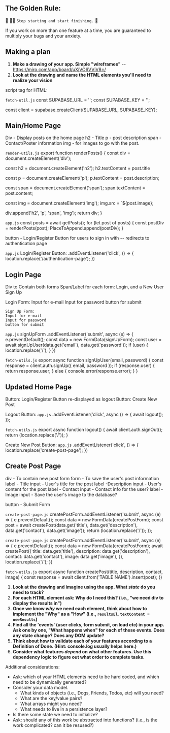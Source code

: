 ## The Golden Rule: 

🦸 🦸‍♂️ `Stop starting and start finishing.` 🏁

If you work on more than one feature at a time, you are guaranteed to multiply your bugs and your anxiety.

## Making a plan

1) **Make a drawing of your app. Simple "wireframes"** 
  -- https://miro.com/app/board/uXjVO6VViV8=/
1) **Look at the drawing and name the HTML elements you'll need to realize your vision**

script tag for HTML:
<script defer src="https://cdn.jsdelivr.net/npm/@supabase/supabase-js"></script>

``fetch-util.js``
const SUPABASE_URL = '';
const SUPABASE_KEY = '';

const client = supabase.createClient(SUPABASE_URL, SUPABASE_KEY);


## Main/Home Page ##
  Div - Display posts on the home page
  h2 - Title
  p - post description
  span - Contact/Poster information
  img - for images to go with the post.

``render-utils.js``
export function renderPosts() {
  const div = document.createElement('div');

  const h2 = document.createElement('h2');
  h2.textContent = post.title

  const p = document.createElement('p');
  p.textContent = post.description;

  const span = document.createElement('span');
  span.textContent = post.content;

  const img = document.createElement('img');
  img.src = `${post.image};

  div.append('h2', 'p', 'span', 'img');
  return div;
}

``app.js``
const posts = await getPosts();
  for (let post of posts) {
    const postDiv = renderPosts(post);
    PlaceToAppend.append(postDiv);
  }


  button - Login/Register Button for users to sign in with -- redirects to authentication page

``app.js``
Login/Register Button: .addEventListener('click', () => {
  location.replace('/authentication-page');
})

## Login Page ##
  Div to Contain both forms
  Span/Label for each form: Login, and a New User Sign Up
  
  Login Form:
    Input for e-mail
    Input for password
    button for submit

    Sign Up Form:
    Input for e-mail
    Input for password
    button for submit
 ``app.js``
  signUpForm .addEventListener('submit', async (e) => {
    e.preventDefault();
    const data = new FormData(signUpForm);
    const user = await signUpUser(data.get('email'), data.get('password'));
    if (user) {
      location.replace('/');
    }
  })
  
  ``fetch-utils.js``
  export async function signUpUser(email, password) {
      const response = client.auth.signUp({ email, password });
      if (response.user) {
        return response.user;
      } else {
        console.error(response.error);
      }
  }

## Updated Home Page ##
  Button: Login/Register Button re-displayed as logout 
  Button: Create New Post 

Logout Button:
``app.js``
.addEventListener('click', async () => {
  await logout();
});

``fetch-utils.js``
export async function logout() {
  await client.auth.signOut();
  return (location.replace('/'));
}

Create New Post Button:
``app.js``
.addEventListener('click', () => {
  location.replace('create-post-page');
})

## Create Post Page ##
div - To contain new post form
form - To save the user's post information
label - Title
  input - User's title for the post
label -Description
  input - User's content for the post
label - Contact
  input - Contact info for the user?
label - Image
  input - Save the user's image to the database?

button - Submit Form

``create-post-page.js``
createPostForm.addEventListener('submit', async (e) => {
  e.preventDefault();
  const data = new FormData(createPostForm);
  const post = await createPost(data.get('title'), data.get('description'), data.get('contact'), data.get('image'));
  return (location.replace('/'));
});

<!-- Disregard above maybe? Demo code has the format below -->
``create-post-page.js``
createPostForm.addEventListener('submit', async (e) => {
  e.preventDefault();
  const data = new FormData(createPostForm);
  await createPost({
    title: data.get('title'),
    description: data.get('description'),
    contact: data.get('contact'),
    image: data.get('image'),
  }),
  location.replace('/');
})

``fetch-utils.js``
export async function createPost(title, description, contact, image) {
  const response = await client.from('TABLE NAME').insert(post);
})


1) **Look at the drawing and imagine using the app. What _state_ do you need to track?** 
1) **For each HTML element ask: Why do I need this? (i.e., "we need div to display the results in")** 
1) **Once we know _why_ we need each element, think about how to implement the "Why" as a "How" (i.e., `resultsEl.textContent = newResults`)**
1) **Find all the 'events' (user clicks, form submit, on load etc) in your app. Ask one by one, "What happens when" for each of these events. Does any state change? Does any DOM update?**
1) **Think about how to validate each of your features according to a Definition of Done. (Hint: console.log usually helps here.)**
1) **Consider what features _depend_ on what other features. Use this dependency logic to figure out what order to complete tasks.**

Additional considerations:
- Ask: which of your HTML elements need to be hard coded, and which need to be dynamically generated?
- Consider your data model. 
  - What kinds of objects (i.e., Dogs, Friends, Todos, etc) will you need? 
  - What are the key/value pairs? 
  - What arrays might you need? 
  - What needs to live in a persistence layer?
- Is there some state we need to initialize?
- Ask: should any of this work be abstracted into functions? (i.e., is the work complicated? can it be resused?)
